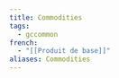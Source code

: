 ```yaml
---
title: Commodities
tags:
  - gccommon
french:
  - "[[Produit de base]]"
aliases: Commodities
---
```

